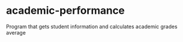 # academic-performance
Program that gets student information and calculates academic grades average
